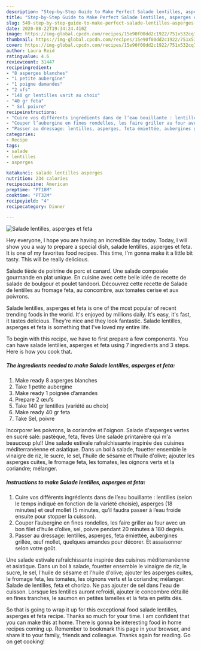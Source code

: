 ```yaml
---
description: "Step-by-Step Guide to Make Perfect Salade lentilles, asperges et feta"
title: "Step-by-Step Guide to Make Perfect Salade lentilles, asperges et feta"
slug: 549-step-by-step-guide-to-make-perfect-salade-lentilles-asperges-et-feta
date: 2020-08-22T19:34:24.410Z
image: https://img-global.cpcdn.com/recipes/15e90f00dd2c1922/751x532cq70/salade-lentilles-asperges-et-feta-photo-principale-de-la-recette.jpg
thumbnail: https://img-global.cpcdn.com/recipes/15e90f00dd2c1922/751x532cq70/salade-lentilles-asperges-et-feta-photo-principale-de-la-recette.jpg
cover: https://img-global.cpcdn.com/recipes/15e90f00dd2c1922/751x532cq70/salade-lentilles-asperges-et-feta-photo-principale-de-la-recette.jpg
author: Laura Reid
ratingvalue: 4.6
reviewcount: 31447
recipeingredient:
- "8 asperges blanches"
- "1 petite aubergine"
- "1 poigne damandes"
- "2 ufs"
- "140 gr lentilles varit au choix"
- "40 gr feta"
- " Sel poivre"
recipeinstructions:
- "Cuire vos différents ingrédients dans de l’eau bouillante : lentilles (selon le temps indiqué en fonction de la variété choisie), asperges (18 minutes) et œuf mollet (5 minutes, qu’il faudra passer à l’eau froide ensuite pour stopper la cuisson)."
- "Couper l’aubergine en fines rondelles, les faire griller au four avec un bon filet d’huile d’olive, sel, poivre pendant 20 minutes à 180 degrés."
- "Passer au dressage: lentilles, asperges, feta émiettée, aubergines grillée, œuf mollet, quelques amandes pour décorer. Et assaisonner selon votre goût."
categories:
- Recipe
tags:
- salade
- lentilles
- asperges

katakunci: salade lentilles asperges 
nutrition: 234 calories
recipecuisine: American
preptime: "PT18M"
cooktime: "PT32M"
recipeyield: "4"
recipecategory: Dinner

---
```



![Salade lentilles, asperges et feta](https://img-global.cpcdn.com/recipes/15e90f00dd2c1922/751x532cq70/salade-lentilles-asperges-et-feta-photo-principale-de-la-recette.jpg)

Hey everyone, I hope you are having an incredible day today. Today, I will show you a way to prepare a special dish, salade lentilles, asperges et feta. It is one of my favorites food recipes. This time, I'm gonna make it a little bit tasty. This will be really delicious.

Salade tiède de poitrine de porc et canard. Une salade composée gourmande en plat unique. En cuisine avec cette belle idée de recette de salade de boulgour et poulet tandoori. Découvrez cette recette de Salade de lentilles au fromage feta, au concombre, aux tomates cerise et aux poivrons.

Salade lentilles, asperges et feta is one of the most popular of recent trending foods in the world. It's enjoyed by millions daily. It's easy, it's fast, it tastes delicious. They're nice and they look fantastic. Salade lentilles, asperges et feta is something that I've loved my entire life.


To begin with this recipe, we have to first prepare a few components. You can have salade lentilles, asperges et feta using 7 ingredients and 3 steps. Here is how you cook that.

<!--inarticleads1-->

##### The ingredients needed to make Salade lentilles, asperges et feta:

1. Make ready 8 asperges blanches
1. Take 1 petite aubergine
1. Make ready 1 poignée d’amandes
1. Prepare 2 œufs
1. Take 140 gr lentilles (variété au choix)
1. Make ready 40 gr feta
1. Take  Sel, poivre


Incorporer les poivrons, la coriandre et l&#39;oignon. Salade d&#39;asperges vertes en sucré salé: pastèque, feta, fèves Une salade printanière qui m&#39;a beaucoup plu!! Une salade estivale rafraîchissante inspirée des cuisines méditerranéenne et asiatique. Dans un bol à salade, fouetter ensemble le vinaigre de riz, le sucre, le sel, l&#39;huile de sésame et l&#39;huile d&#39;olive; ajouter les asperges cuites, le fromage feta, les tomates, les oignons verts et la coriandre; mélanger. 

<!--inarticleads2-->

##### Instructions to make Salade lentilles, asperges et feta:

1. Cuire vos différents ingrédients dans de l’eau bouillante : lentilles (selon le temps indiqué en fonction de la variété choisie), asperges (18 minutes) et œuf mollet (5 minutes, qu’il faudra passer à l’eau froide ensuite pour stopper la cuisson).
1. Couper l’aubergine en fines rondelles, les faire griller au four avec un bon filet d’huile d’olive, sel, poivre pendant 20 minutes à 180 degrés.
1. Passer au dressage: lentilles, asperges, feta émiettée, aubergines grillée, œuf mollet, quelques amandes pour décorer. Et assaisonner selon votre goût.


Une salade estivale rafraîchissante inspirée des cuisines méditerranéenne et asiatique. Dans un bol à salade, fouetter ensemble le vinaigre de riz, le sucre, le sel, l&#39;huile de sésame et l&#39;huile d&#39;olive; ajouter les asperges cuites, le fromage feta, les tomates, les oignons verts et la coriandre; mélanger. Salade de lentilles, feta et chorizo. Ne pas ajouter de sel dans l&#39;eau de cuisson. Lorsque les lentilles auront refroidi, ajouter le concombre détaillé en fines tranches, le saumon en petites lamelles et la feta en petits dés. 

So that is going to wrap it up for this exceptional food salade lentilles, asperges et feta recipe. Thanks so much for your time. I am confident that you can make this at home. There is gonna be interesting food in home recipes coming up. Remember to bookmark this page in your browser, and share it to your family, friends and colleague. Thanks again for reading. Go on get cooking!
